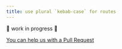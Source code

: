 ```yaml
---
title: use plural `kebab-case` for routes
---
```


🚧 work in progress 🚧

[You can help us with a Pull Request](https://github.com/marmicode/rest-api-checklist/edit/master/content/naming-conventions/routes.md)
